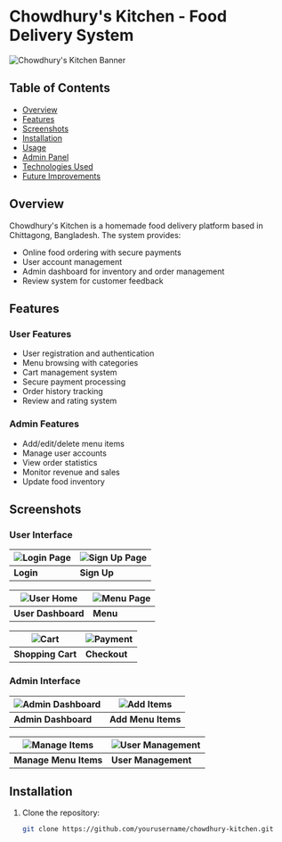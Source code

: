 

# Chowdhury's Kitchen - Food Delivery System

![Chowdhury's Kitchen Banner](https://via.placeholder.com/800x200?text=Chowdhury's+Kitchen+Banner)

## Table of Contents
- [Overview](#overview)
- [Features](#features)
- [Screenshots](#screenshots)
- [Installation](#installation)
- [Usage](#usage)
- [Admin Panel](#admin-panel)
- [Technologies Used](#technologies-used)
- [Future Improvements](#future-improvements)

## Overview
Chowdhury's Kitchen is a homemade food delivery platform based in Chittagong, Bangladesh. The system provides:
- Online food ordering with secure payments
- User account management
- Admin dashboard for inventory and order management
- Review system for customer feedback

## Features

### User Features
- User registration and authentication
- Menu browsing with categories
- Cart management system
- Secure payment processing
- Order history tracking
- Review and rating system

### Admin Features
- Add/edit/delete menu items
- Manage user accounts
- View order statistics
- Monitor revenue and sales
- Update food inventory

## Screenshots

### User Interface
| ![Login Page](https://i.ibb.co.com/CK2cD0qN/login.png) | ![Sign Up Page](https://i.ibb.co.com/d4R4RQvq/signUp.png) |
|--------------------------------------------------------|----------------------------|
| **Login**                | **Sign Up**                |

| ![User Home](https://i.ibb.co.com/Y7dRsSkp/Home1.jpg) | ![Menu Page](https://i.ibb.co.com/XkdLN1cp/Menu1.jpg) |
|---------------------------|-------------------------|
| **User Dashboard**        | **Menu**               |

| ![Cart](MyCart.PNG) | ![Payment](Payment.PNG) |
|---------------------|------------------------|
| **Shopping Cart**   | **Checkout**          |

### Admin Interface
| ![Admin Dashboard](https://i.ibb.co.com/v5929mM/admin-Home.png) | ![Add Items](https://i.ibb.co.com/Y4gFqR8w/AddItems.png) |
|-----------------------------------|---------------------------|
| **Admin Dashboard**               | **Add Menu Items**        |

| ![Manage Items](https://i.ibb.co.com/NdM2XSjs/Manage-Items.png) | ![User Management](https://i.ibb.co.com/67N6WbpD/AllUsers.png) |
|----------------------------------|---------------------------------|
| **Manage Menu Items**            | **User Management**            |

## Installation
1. Clone the repository:
   ```bash
   git clone https://github.com/yourusername/chowdhury-kitchen.git